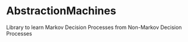 # AbstractionMachines
Library to learn Markov Decision Processes from Non-Markov Decision Processes
